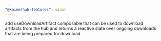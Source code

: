 ```yaml
---
"@knime/hub-features": minor
---
```


add useDownloadArtifact composable that can be used to download artifacts from the hub and returns a reactive state over ongoing downloads that are being prepared for download
